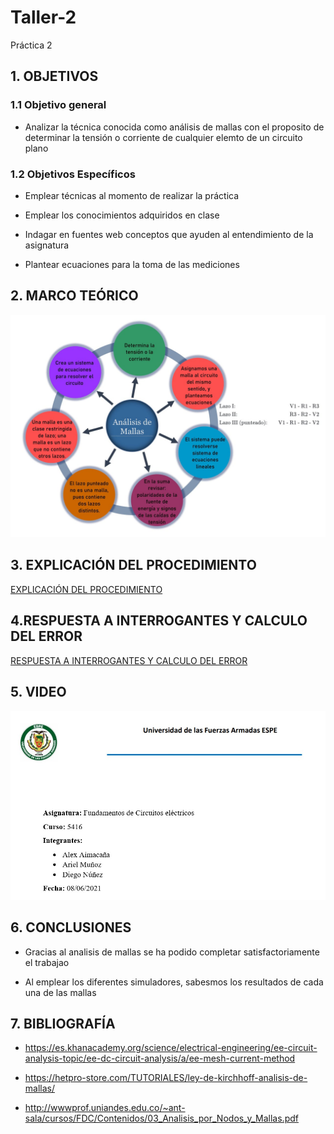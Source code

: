 # Taller-2
Práctica 2

## **1. OBJETIVOS**

### **1.1 Objetivo general**

* Analizar la técnica conocida como análisis de mallas con el proposito de determinar la tensión o corriente de cualquier elemto de un circuito plano

### **1.2 Objetivos Específicos**

* Emplear técnicas al momento de realizar la práctica 

* Emplear los conocimientos adquiridos en clase 

* Indagar en fuentes web conceptos que ayuden al entendimiento de la asignatura 

* Plantear ecuaciones para la toma  de las mediciones 

## 2. MARCO TEÓRICO 

![](https://github.com/Jhosu115/Taller-2/blob/main/WhatsApp%20Image%202021-06-08%20at%209.15.19%20PM.jpeg)

## 3. EXPLICACIÓN DEL PROCEDIMIENTO

[EXPLICACIÓN DEL PROCEDIMIENTO](https://github.com/Jhosu115/Taller-2/blob/main/EXPLICACIÓN%20DEL%20PROCEDIMIENTO%20(1).pdf)

## 4.RESPUESTA A INTERROGANTES Y CALCULO DEL ERROR

[RESPUESTA A INTERROGANTES Y CALCULO DEL ERROR](https://github.com/Jhosu115/Taller-2/blob/main/tabla.pdf)

## 5. VIDEO

[![Video de los ejercicios](https://github.com/Jhosu115/Tarea-2-/blob/main/imagen_2021-06-07_224156.png)](https://youtu.be/w6opW18IN_s)

## 6. CONCLUSIONES

* Gracias al analisis de mallas se ha podido completar satisfactoriamente el trabajao 

* Al emplear los diferentes simuladores, sabesmos los resultados de cada una de las mallas

## 7. BIBLIOGRAFÍA

* https://es.khanacademy.org/science/electrical-engineering/ee-circuit-analysis-topic/ee-dc-circuit-analysis/a/ee-mesh-current-method

* https://hetpro-store.com/TUTORIALES/ley-de-kirchhoff-analisis-de-mallas/

* http://wwwprof.uniandes.edu.co/~ant-sala/cursos/FDC/Contenidos/03_Analisis_por_Nodos_y_Mallas.pdf



